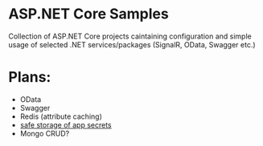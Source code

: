 # ASP.NET Core Samples
Collection of ASP.NET Core projects caintaining configuration and simple usage of selected .NET services/packages (SignalR, OData, Swagger etc.)

# Plans:
- OData
- Swagger 
- Redis (attribute caching)
- [safe storage of app secrets](https://docs.microsoft.com/en-us/aspnet/core/security/app-secrets?view=aspnetcore-2.1&tabs=windows&fbclid=IwAR2nrYRvRMCrU1VyFIECFoyyCaP2OO0e4KRFzMF27S64exgs-xz5xXDerGQ)
- Mongo CRUD?

